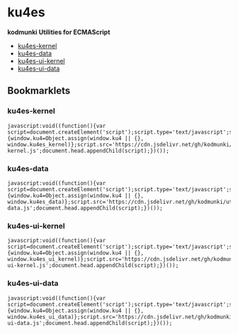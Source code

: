 # ku4es
**kodmunki Utilities for ECMAScript**



* [ku4es-kernel](https://cdn.jsdelivr.net/gh/kodmunki/utils/ku4es-kernel.js)
* [ku4es-data](https://cdn.jsdelivr.net/gh/kodmunki/utils/ku4es-data.js)
* [ku4es-ui-kernel](https://cdn.jsdelivr.net/gh/kodmunki/utils/ku4es-ui-kernel.js)
* [ku4es-ui-data](https://cdn.jsdelivr.net/gh/kodmunki/utils/ku4es-ui-data.js)

## Bookmarklets

### ku4es-kernel

```
javascript:void((function(){var script=document.createElement('script');script.type='text/javascript';script.onload=function(){window.ku4=Object.assign(window.ku4 || {}, window.ku4es_kernel)};script.src='https://cdn.jsdelivr.net/gh/kodmunki/utils/ku4es-kernel.js';document.head.appendChild(script);})());

```

### ku4es-data

```
javascript:void((function(){var script=document.createElement('script');script.type='text/javascript';script.onload=function(){window.ku4=Object.assign(window.ku4 || {}, window.ku4es_data)};script.src='https://cdn.jsdelivr.net/gh/kodmunki/utils/ku4es-data.js';document.head.appendChild(script);})());

```

### ku4es-ui-kernel

```
javascript:void((function(){var script=document.createElement('script');script.type='text/javascript';script.onload=function(){window.ku4=Object.assign(window.ku4 || {}, window.ku4es_ui_kernel)};script.src='https://cdn.jsdelivr.net/gh/kodmunki/utils/ku4es-ui-kernel.js';document.head.appendChild(script);})());

```

### ku4es-ui-data

```
javascript:void((function(){var script=document.createElement('script');script.type='text/javascript';script.onload=function(){window.ku4=Object.assign(window.ku4 || {}, window.ku4es_ui_data)};script.src='https://cdn.jsdelivr.net/gh/kodmunki/utils/ku4es-ui-data.js';document.head.appendChild(script);})());

```
